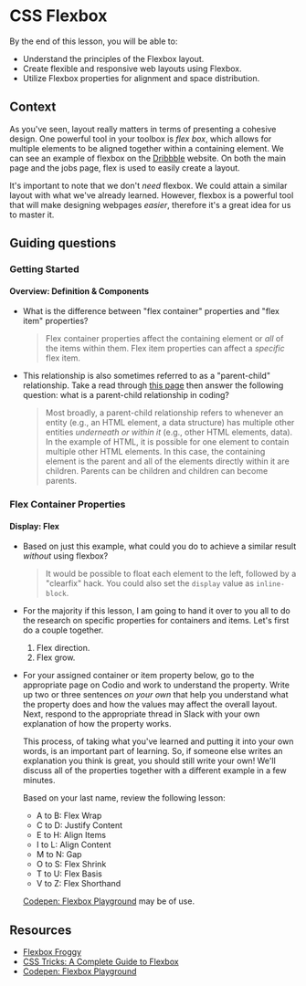 # CSS Flexbox

By the end of this lesson, you will be able to:

- Understand the principles of the Flexbox layout.
- Create flexible and responsive web layouts using Flexbox.
- Utilize Flexbox properties for alignment and space distribution.

## Context

As you've seen, layout really matters in terms of presenting a cohesive design. One powerful tool in your toolbox is _flex box_, which allows for multiple elements to be aligned together within a containing element. We can see an example of flexbox on the [Dribbble](https://dribbble.com/) website. On both the main page and the jobs page, flex is used to easily create a layout.

It's important to note that we don't _need_ flexbox. We could attain a similar layout with what we've already learned. However, flexbox is a powerful tool that will make designing webpages _easier_, therefore it's a great idea for us to master it.

## Guiding questions

### Getting Started

#### Overview: Definition & Components

- What is the difference between "flex container" properties and "flex item" properties?

  > Flex container properties affect the containing element or _all_ of the items within them. Flex item properties can affect a _specific_ flex item.

- This relationship is also sometimes referred to as a "parent-child" relationship. Take a read through [this page](https://forum.freecodecamp.org/t/parent-element-and-child-element/453992) then answer the following question: what is a parent-child relationship in coding?

  > Most broadly, a parent-child relationship refers to whenever an entity (e.g., an HTML element, a data structure) has multiple other entities _underneath or within it_ (e.g., other HTML elements, data). In the example of HTML, it is possible for one element to contain multiple other HTML elements. In this case, the containing element is the parent and all of the elements directly within it are children. Parents can be children and children can become parents.

### Flex Container Properties

#### Display: Flex

- Based on just this example, what could you do to achieve a similar result _without_ using flexbox?

  > It would be possible to float each element to the left, followed by a "clearfix" hack. You could also set the `display` value as `inline-block`.

- For the majority if this lesson, I am going to hand it over to you all to do the research on specific properties for containers and items. Let's first do a couple together.

  1. Flex direction.
  2. Flex grow.

- For your assigned container or item property below, go to the appropriate page on Codio and work to understand the property. Write up two or three sentences _on your own_ that help you understand what the property does and how the values may affect the overall layout. Next, respond to the appropriate thread in Slack with your own explanation of how the property works.

  This process, of taking what you've learned and putting it into your own words, is an important part of learning. So, if someone else writes an explanation you think is great, you should still write your own! We'll discuss all of the properties together with a different example in a few minutes.

  Based on your last name, review the following lesson:

  - A to B: Flex Wrap
  - C to D: Justify Content
  - E to H: Align Items
  - I to L: Align Content
  - M to N: Gap
  - O to S: Flex Shrink
  - T to U: Flex Basis
  - V to Z: Flex Shorthand

  [Codepen: Flexbox Playground](https://codepen.io/enxaneta/full/adLPwv/) may be of use.

## Resources

- [Flexbox Froggy](https://flexboxfroggy.com/)
- [CSS Tricks: A Complete Guide to Flexbox](https://css-tricks.com/snippets/css/a-guide-to-flexbox/)
- [Codepen: Flexbox Playground](https://codepen.io/enxaneta/full/adLPwv/)

